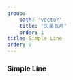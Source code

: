 ```yaml
---
group: 
    path: 'vector'
    title: '矢量瓦片'
    order: 1
title: Simple Line
order: 0
---
```



### Simple Line

<code src="./demos/simpleLine.tsx"></code>